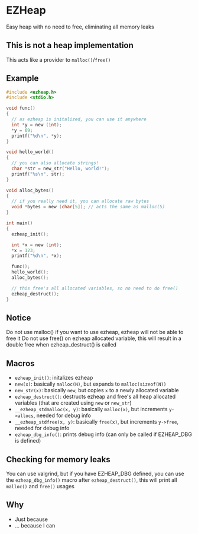 # EZHeap
Easy heap with no need to free, eliminating all memory leaks
## This is not a heap implementation
This acts like a provider to ```malloc()```/```free()```
## Example
```c
#include <ezheap.h>
#include <stdio.h>

void func()
{
  // as ezheap is initalized, you can use it anywhere
  int *y = new (int);
  *y = 69;
  printf("%d\n", *y);
}

void hello_world()
{
  // you can also allocate strings!
  char *str = new_str("Hello, world!");
  printf("%s\n", str);
}

void alloc_bytes()
{
  // if you really need it, you can allocate raw bytes
  void *bytes = new (char[5]); // acts the same as malloc(5)
}

int main()
{
  ezheap_init();

  int *x = new (int);
  *x = 123;
  printf("%d\n", *x);

  func();
  hello_world();
  alloc_bytes();

  // this free's all allocated variables, so no need to do free()
  ezheap_destruct();
}
```
## Notice
Do not use malloc() if you want to use ezheap, ezheap will not be able to free it
Do not use free() on ezheap allocated variable, this will result in a double free when ezheap_destruct() is called
## Macros
- ```ezheap_init()```: initalizes ezheap
- ```new(x)```: basically ```malloc(N)```, but expands to ```malloc(sizeof(N))```
- ```new_str(x)```: basically ```new```, but copies ```x``` to a newly allocated variable
- ```ezheap_destruct()```: destructs ezheap and free's all heap allocated variables (that are created using ```new``` or ```new_str```)
- ```__ezheap_stdmalloc(x, y)```: basically ```malloc(x)```, but increments ```y->allocs```, needed for debug info
- ```__ezheap_stdfree(x, y)```: basically ```free(x)```, but increments ```y->free```, needed for debug info
- ```ezheap_dbg_info()```: prints debug info (can only be called if EZHEAP_DBG is defined)
## Checking for memory leaks
You can use valgrind, but if you have EZHEAP_DBG defined, you can use the ```ezheap_dbg_info()``` macro after ```ezheap_destruct()```, this will print all ```malloc()``` and ```free()``` usages
## Why
- Just because
- ... because I can
